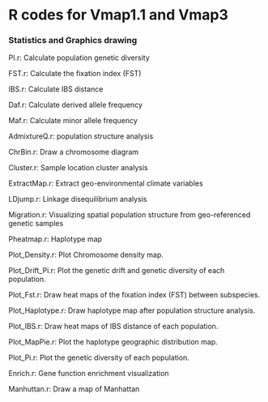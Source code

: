 # R codes for Vmap1.1 and Vmap3
### Statistics and Graphics drawing
 
PI.r: Calculate population genetic diversity

FST.r: Calculate the fixation index (FST)

IBS.r: Calculate IBS distance

Daf.r: Calculate derived allele frequency

Maf.r: Calculate minor allele frequency

AdmixtureQ.r: population structure analysis

ChrBin.r: Draw a chromosome diagram

Cluster.r: Sample location cluster analysis

ExtractMap.r: Extract geo-environmental climate variables

LDjump.r: Linkage disequilibrium analysis

Migration.r: Visualizing spatial population structure from geo-referenced genetic samples

Pheatmap.r: Haplotype map

Plot_Density.r: Plot Chromosome density map.

Plot_Drift_Pi.r: Plot the genetic drift and genetic diversity of each population.

Plot_Fst.r: Draw heat maps of the fixation index (FST) between subspecies.

Plot_Haplotype.r: Draw haplotype map after population structure analysis.

Plot_IBS.r: Draw heat maps of IBS distance of each population.

Plot_MapPie.r: Plot the haplotype geographic distribution map.

Plot_Pi.r: Plot the genetic diversity of each population.

Enrich.r: Gene function enrichment visualization

Manhuttan.r: Draw a map of Manhattan
